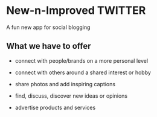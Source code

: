 # New-n-Improved TWITTER

A fun new app for social blogging

## What we have to offer

- connect with people/brands on a more personal level

* connect with others around a shared interest or hobby

- share photos and add inspiring captions

* find, discuss, discover new ideas or opinions

- advertise products and services
